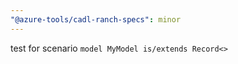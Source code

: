 ```yaml
---
"@azure-tools/cadl-ranch-specs": minor
---
```


test for scenario `model MyModel is/extends Record<>`
